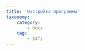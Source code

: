 ```yaml
---
title: 'Настройка программы'
taxonomy:
    category:
        - docs
    tag:
        - 54fz
---
```



